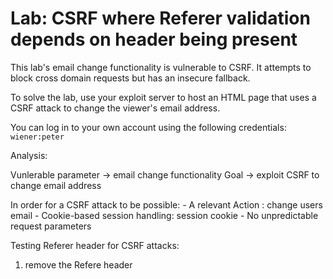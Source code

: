 # Lab: CSRF where Referer validation depends on header being present

This lab's email change functionality is vulnerable to CSRF. It attempts to block cross domain requests but has an insecure fallback.

To solve the lab, use your exploit server to host an HTML page that uses a CSRF attack to change the viewer's email address.

You can log in to your own account using the following credentials: ```wiener:peter```


Analysis:

Vunlerable parameter -> email change functionality
Goal -> exploit CSRF to change email address



In order for a CSRF attack to be possible:
    - A relevant Action : change users email
    - Cookie-based session handling: session cookie
    - No unpredictable request parameters

Testing Referer header for CSRF attacks:
1. remove the Refere header